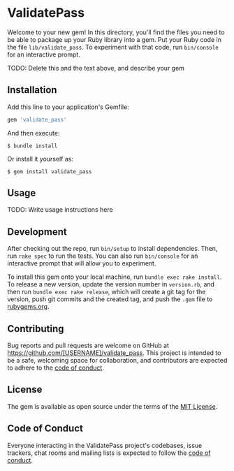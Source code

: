 # ValidatePass

Welcome to your new gem! In this directory, you'll find the files you need to be able to package up your Ruby library into a gem. Put your Ruby code in the file `lib/validate_pass`. To experiment with that code, run `bin/console` for an interactive prompt.

TODO: Delete this and the text above, and describe your gem

## Installation

Add this line to your application's Gemfile:

```ruby
gem 'validate_pass'
```

And then execute:

    $ bundle install

Or install it yourself as:

    $ gem install validate_pass

## Usage

TODO: Write usage instructions here

## Development

After checking out the repo, run `bin/setup` to install dependencies. Then, run `rake spec` to run the tests. You can also run `bin/console` for an interactive prompt that will allow you to experiment.

To install this gem onto your local machine, run `bundle exec rake install`. To release a new version, update the version number in `version.rb`, and then run `bundle exec rake release`, which will create a git tag for the version, push git commits and the created tag, and push the `.gem` file to [rubygems.org](https://rubygems.org).

## Contributing

Bug reports and pull requests are welcome on GitHub at https://github.com/[USERNAME]/validate_pass. This project is intended to be a safe, welcoming space for collaboration, and contributors are expected to adhere to the [code of conduct](https://github.com/[USERNAME]/validate_pass/blob/master/CODE_OF_CONDUCT.md).

## License

The gem is available as open source under the terms of the [MIT License](https://opensource.org/licenses/MIT).

## Code of Conduct

Everyone interacting in the ValidatePass project's codebases, issue trackers, chat rooms and mailing lists is expected to follow the [code of conduct](https://github.com/[USERNAME]/validate_pass/blob/master/CODE_OF_CONDUCT.md).
